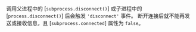 <!-- YAML
added: v0.7.2
-->

调用父进程中的 [`subprocess.disconnect()`] 或子进程中的 [`process.disconnect()`] 后会触发 `'disconnect'` 事件。
断开连接后就不能再发送或接收信息，且 [`subprocess.connected`] 属性为 `false`。

